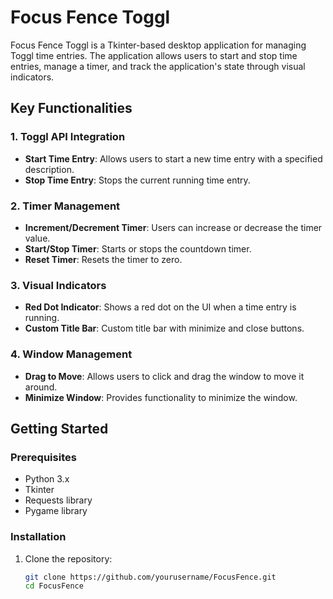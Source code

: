 # Focus Fence Toggl

Focus Fence Toggl is a Tkinter-based desktop application for managing Toggl time entries. The application allows users to start and stop time entries, manage a timer, and track the application's state through visual indicators.

## Key Functionalities

### 1. Toggl API Integration
- **Start Time Entry**: Allows users to start a new time entry with a specified description.
- **Stop Time Entry**: Stops the current running time entry.

### 2. Timer Management
- **Increment/Decrement Timer**: Users can increase or decrease the timer value.
- **Start/Stop Timer**: Starts or stops the countdown timer.
- **Reset Timer**: Resets the timer to zero.

### 3. Visual Indicators
- **Red Dot Indicator**: Shows a red dot on the UI when a time entry is running.
- **Custom Title Bar**: Custom title bar with minimize and close buttons.

### 4. Window Management
- **Drag to Move**: Allows users to click and drag the window to move it around.
- **Minimize Window**: Provides functionality to minimize the window.

## Getting Started

### Prerequisites
- Python 3.x
- Tkinter
- Requests library
- Pygame library

### Installation

1. Clone the repository:
   ```bash
   git clone https://github.com/yourusername/FocusFence.git
   cd FocusFence